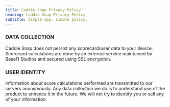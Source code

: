 ```yaml
---
title: Caddie Snap Privacy Policy
heading: Caddie Snap Privacy Policy
subtitle: Simple app, simple policy.
---
```


<section>
	<div class="container">
		<h3>DATA COLLECTION</h3>
		<p>Caddie Snap does not persist any scorecard/user data to your device. Scorecard calculations are done by an external service maintained by Base11 Studios and secured using SSL encryption.</p>
	</div>
	<div class="container">
		<h3>USER IDENTITY</h3>
		<p>Information about score calculations performed are transmitted to our servers anonymously. Any data collection we do is to understand use of the product to enhance it in the future. We will not try to identify you or sell any of your information.</p>
	</div>
</section>
